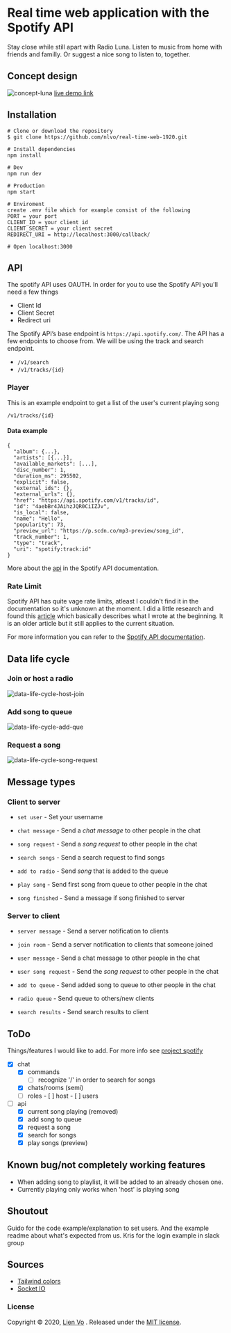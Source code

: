 # Real time web application with the Spotify API
Stay close while still apart with Radio Luna. Listen to music from home with friends and familly. Or suggest a nice song to listen to, together.

## Concept design
![concept-luna](https://user-images.githubusercontent.com/8554238/79564611-498f9480-80af-11ea-9426-247e531a5f44.png)
[live demo link](https://chat-nlvo.herokuapp.com/)

## Installation
```
# Clone or download the repository
$ git clone https://github.com/nlvo/real-time-web-1920.git

# Install dependencies
npm install

# Dev
npm run dev

# Production
npm start

# Enviroment
create .env file which for example consist of the following
PORT = your port
CLIENT_ID = your client id
CLIENT_SECRET = your client secret
REDIRECT_URI = http://localhost:3000/callback/

# Open localhost:3000
```
## API
The spotify API uses OAUTH. In order for you to use the Spotify API you'll need a few things
- Client Id
- Client Secret
- Redirect uri

The Spotify API’s base endpoint is `https://api.spotify.com/`. The API has a few endpoints to choose from. We will be using the track and search endpoint.

- `/v1/search`
- `/v1/tracks/{id}`

### Player
This is an example endpoint to get a list of the user's current playing song

`/v1/tracks/{id}`

#### Data example
```
{
  "album": {...},
  "artists": [{...}],
  "available_markets": [...],
  "disc_number": 1,
  "duration_ms": 295502,
  "explicit": false,
  "external_ids": {},
  "external_urls": {},
  "href": "https://api.spotify.com/v1/tracks/id",
  "id": "4aebBr4JAihzJQR0CiIZJv",
  "is_local": false,
  "name": "Hello",
  "popularity": 73,
  "preview_url": "https://p.scdn.co/mp3-preview/song_id",
  "track_number": 1,
  "type": "track",
  "uri": "spotify:track:id"
}
```
More about the [api](https://developer.spotify.com/documentation/web-api/) in the Spotify API documentation.

### Rate Limit
Spotify API has quite vage rate limits, atleast I couldn't find it in the documentation so it's unknown at the moment. I did a little research and found this [article](http://jmeyers44.github.io/blog/2015/04/26/builder-beware-the-limitations-of-popular-apis/) which basically describes what I wrote at the beginning. It is an older article but it still applies to the current situation. 

For more information you can refer to the [Spotify API documentation](https://developer.spotify.com/documentation/web-api/).

## Data life cycle

### Join or host a radio
![data-life-cycle-host-join](https://user-images.githubusercontent.com/8554238/81148169-1177c500-8f7c-11ea-907a-43a37a92177d.png)

### Add song to queue
![data-life-cycle-add-que](https://user-images.githubusercontent.com/8554238/81148173-13da1f00-8f7c-11ea-934e-42d47d1f0e02.png)

### Request a song
![data-life-cycle-song-request](https://user-images.githubusercontent.com/8554238/81110501-e78eb600-8f1b-11ea-8797-ae1164032845.png)

## Message types
### Client to server
- `set user` - Set your username
- `chat message` - Send a _chat message_ to other people in the chat

- `song request` - Send a _song request_ to other people in the chat
- `search songs` - Send a search request to find songs

- `add to radio` - Send _song_ that is added to the queue
- `play song` - Send first song from queue to other people in the chat
- `song finished` - Send a message if song finished to server

### Server to client
- `server message` - Send a server notification to clients
- `join room` - Send a server notification to clients that someone joined

- `user message` - Send a chat message to other people in the chat
- `user song request` - Send the _song request_ to other people in the chat

- `add to queue` - Send added song to queue to other people in the chat
- `radio queue` - Send queue to others/new clients

- `search results` - Send search results to client

## ToDo
Things/features I would like to add. For more info see [project spotify](https://github.com/nlvo/real-time-web-1920/projects/1)
- [x] chat
    - [x] commands
        - [ ]  recognize '/' in order to search for songs
    - [x]  chats/rooms (semi)
    - [ ]  roles
      - [ ] host
      - [ ] users
- [ ] api
    - [x]  current song playing (removed)
    - [x]  add song to queue
    - [x]  request a song
    - [x]  search for songs
    - [x]  play songs (preview)

## Known bug/not completely working features
- When adding song to playlist, it will be added to an already chosen one.
- Currently playing only works when 'host' is playing song

## Shoutout
Guido for the code example/explanation to set users. And the example readme about what's expected from us.
Kris for the login example in slack group

## Sources
- [Tailwind colors](https://tailwindcss.com/)
- [Socket IO](https://socket.io/get-started/chat/)

### License
Copyright © 2020, [Lien Vo](https://github.com/nlvo) . Released under the [MIT license](https://github.com/nlvo/web-app-from-scratch-1920/blob/master/LICENSE).

<!-- Add a link to your live demo in Github Pages 🌐-->

<!-- ☝️ replace this description with a description of your own work -->

<!-- replace the code in the /docs folder with your own, so you can showcase your work with GitHub Pages 🌍 -->

<!-- Add a nice poster image here at the end of the week, showing off your shiny frontend 📸 -->

<!-- Maybe a table of contents here? 📚 -->

<!-- How about a section that describes how to install this project? 🤓 -->

<!-- ...but how does one use this project? What are its features 🤔 -->

<!-- What external data source is featured in your project and what are its properties 🌠 -->

<!-- Maybe a checklist of done stuff and stuff still on your wishlist? ✅ -->

<!-- How about a license here? 📜 (or is it a licence?) 🤷 -->

